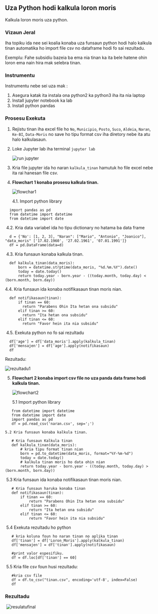 ## Uza Python hodi kalkula loron moris

Kalkula loron moris uza python.

### Vizaun Jeral

Iha topiku ida nee sei koalia konaba uza funsaun python hodi halo kalkula tinan automatika ho import file csv no dataframe hodi fo sai rezultadu.

Exemplu: Fahe subsidiu bazeia ba ema nia tinan ka ita bele hatene ohin loron ema nain hira mak selebra tinan.

### Instrumentu

Instrumentu nebe sei uza mak :

1. Asegura katak ita instala ona python2 ka python3 iha ita nia laptop
2. Install jupyter notebook ka lab
3. Install python pandas

### Prosesu Exekuta

1. Rejistu tinan iha excel file ho `No`, `Municipio`, `Posto`, `Suco`, `Aldeia`, `Naran`,` Ke-BI`, `Data-Moris` no save ho tipu format csv iha diretory nebe ita atu halo kalkulasaun.

2. Loke Jupyter lab iha terminal `jupyter lab`

   ![run jupyter](https://i.postimg.cc/rF6p0Lk0/Screen-Shot-2021-03-19-at-9-58-25-AM.png)

3. Kria file jupyter ida ho naran `kalkula_tinan` hamutuk ho file excel nebe ita rai hanesan file csv.

4. **Flowchart 1 konaba prosesu kalkula tinan.**

   ![flowchar1](https://i.postimg.cc/bNxDTvYf/Screen-Shot-2021-03-19-at-10-24-07-AM.png)

   4.1. Import python library
```
  import pandas as pd
  from datetime import datetime
  from datetime import date
```
​       4.2. Kria data variabel ida ho tipu dictionary no hatama ba data frame
```
  d = {'No': [1, 2, 3], "Naran": ["Mario", "Antonio", "Joanico"], "data_moris" ['17.02.1960', '27.02.1961', '07.01.1991']}
  df = pd.DataFrame(data=d)
```

​       4.3. Kria funsaun konaba kalkula tinan.
```
  def kalkula_tinan(data_moris):
      born = datetime.strptime(data_moris, "%d.%m.%Y").date()
      today = date.today()
      return today.year - born.year - ((today.month, today.day) < (born.month, born.day))
```
   4.4. Kria funsaun ida konaba notifikasaun tinan moris nian.
```
  def notifikasaun(tinan):
      if tinan == 60:
        return "Parabens Ohin Ita hetan ona subsidu"
      elif tinan >= 60:
        return "Ita hetan ona subsidu"
      elif tinan <= 60:
        return "Favor hein ita nia subsidu"
```

​	4.5. Exekuta python no fo sai rezultadu
```
  df['age'] = df['data_moris'].apply(kalkula_tinan)
  df['mensajen'] = df['age'].apply(notifikasaun)
  df
```
Rezultadu:   

![rezultadu1](https://i.postimg.cc/90kB3LfZ/Screen-Shot-2021-03-18-at-4-02-22-PM.png)

5. **Flowchart 2 konaba import csv file no uza panda data frame hodi kalkula tinan.**

   ![flowchart2](https://i.postimg.cc/PxDr56Pn/Screen-Shot-2021-03-19-at-10-23-48-AM.png)
   
   5.1 Import python library

```
   from datetime import datetime
   from datetime import date
   import pandas as pd
   df = pd.read_csv('naran.csv', sep=';')
```
 	5.2 Kria funsaun konaba kalkula tinan.
```     
   # Kria funsaun Kalkula tinan
   def kalkula_tinan(data_moris):
       # kria tipu format tinan nian
       born = pd.to_datetime(data_moris, format="%Y-%m-%d")
       today = date.today()
       # kalkula tinan moris ho data ohin nian
       return today.year - born.year - ((today.month, today.day) > (born.month, born.day))
```
​	 5.3 Kria funsaun ida konaba notifikasaun tinan moris nian.
```
   # Kria funsaun haruka konaba tinan
   def notifikasaun(tinan):
       if tinan == 60:
           return "Parabens Ohin Ita hetan ona subsidu"
       elif tinan >= 60:
           return "Ita hetan ona subsidu"
       elif tinan <= 60:
           return "Favor hein ita nia subsidu"
```
​	5.4 Exekuta rezultadu ho python 
```
   # kria koluna foun ho naran tinan no aplika tinan
   df['tinan'] = df['Loron_Moris'].apply(kalkula_tinan)
   df['mensajen'] = df['tinan'].apply(notifikasaun)
     
   #print valor espesifiku.
   df = df.loc[df['tinan'] == 60]
```
​	5.5 Kria file csv foun husi rezultadu:
```
   #kria csv file
   df = df.to_csv("tinan.csv", encoding='utf-8', index=False)
   df 
```
### Rezultadu

​       ![resulatufinal](https://i.postimg.cc/DwkqqJ4v/Screen-Shot-2021-03-18-at-4-23-21-PM.png)

​       